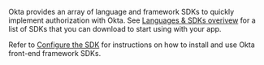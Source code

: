 Okta provides an array of language and framework SDKs to quickly implement authorization with Okta. See [Languages & SDKs overivew](/code/) for a list of SDKs that you can download to start using with your app.

Refer to [Configure the SDK](/docs/guides/sign-into-spa/-/configure-the-sdk) for instructions on how to install and use Okta front-end framework SDKs.